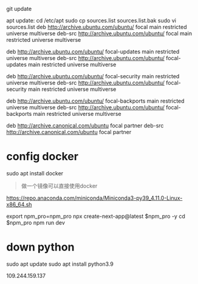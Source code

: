git update

apt update:
cd /etc/apt
sudo cp sources.list sources.list.bak
sudo vi sources.list
deb http://archive.ubuntu.com/ubuntu/ focal main restricted universe multiverse
deb-src http://archive.ubuntu.com/ubuntu/ focal main restricted universe multiverse

deb http://archive.ubuntu.com/ubuntu/ focal-updates main restricted universe multiverse
deb-src http://archive.ubuntu.com/ubuntu/ focal-updates main restricted universe multiverse

deb http://archive.ubuntu.com/ubuntu/ focal-security main restricted universe multiverse
deb-src http://archive.ubuntu.com/ubuntu/ focal-security main restricted universe multiverse

deb http://archive.ubuntu.com/ubuntu/ focal-backports main restricted universe multiverse
deb-src http://archive.ubuntu.com/ubuntu/ focal-backports main restricted universe multiverse

deb http://archive.canonical.com/ubuntu focal partner
deb-src http://archive.canonical.com/ubuntu focal partner

# config docker
sudo apt install docker

> 做一个镜像可以直接使用docker

https://repo.anaconda.com/miniconda/Miniconda3-py39_4.11.0-Linux-x86_64.sh



export npm_pro=npm_pro
npx create-next-app@latest $npm_pro -y
cd $npm_pro 
npm run dev


# down python
sudo apt update
sudo apt install python3.9


109.244.159.137
